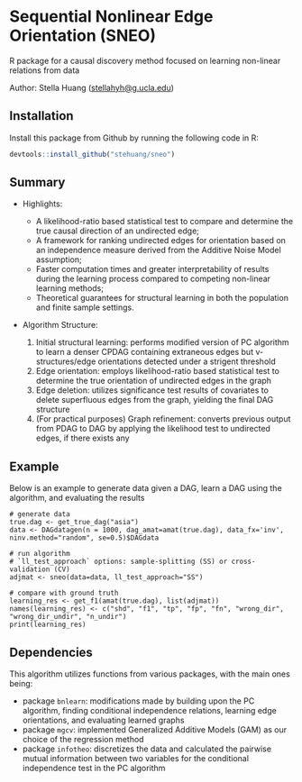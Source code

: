 

# Sequential Nonlinear Edge Orientation (SNEO)

R package for a causal discovery method focused on learning non-linear relations from data

Author: Stella Huang (stellahyh@g.ucla.edu)

## Installation

Install this package from Github by running the following code in R:

```r
devtools::install_github("stehuang/sneo")
```

## Summary

- Highlights: 

	- A likelihood-ratio based statistical test to compare and determine the true causal direction of an undirected edge;
	- A framework for ranking undirected edges for orientation based on an independence measure derived from the Additive Noise Model assumption;
	- Faster computation times and greater interpretability of results during the learning process compared to competing non-linear learning methods;
	- Theoretical guarantees for structural learning in both the population and finite sample settings.


- Algorithm Structure:

	1. Initial structural learning: performs modified version of PC algorithm to learn a denser CPDAG containing extraneous edges but v-structures/edge orientations detected under a strigent threshold
	2. Edge orientation: employs likelihood-ratio based statistical test to determine the true orientation of undirected edges in the graph
	3. Edge deletion: utilizes significance test results of covariates to delete superfluous edges from the graph, yielding the final DAG structure
	4. (For practical purposes) Graph refinement: converts previous output from PDAG to DAG by applying the likelihood test to undirected edges, if there exists any


## Example

Below is an example to generate data given a DAG, learn a DAG using the algorithm, and evaluating the results

```{r}
# generate data
true.dag <- get_true_dag("asia")
data <- DAGdatagen(n = 1000, dag_amat=amat(true.dag), data_fx='inv', ninv.method="random", se=0.5)$DAGdata

# run algorithm
# `ll_test_approach` options: sample-splitting (SS) or cross-validation (CV)
adjmat <- sneo(data=data, ll_test_approach="SS")

# compare with ground truth
learning_res <- get_f1(amat(true.dag), list(adjmat))
names(learning_res) <- c("shd", "f1", "tp", "fp", "fn", "wrong_dir", "wrong_dir_undir", "n_undir")
print(learning_res)
```

## Dependencies

This algorithm utilizes functions from various packages, with the main ones being:

- package `bnlearn`: modifications made by building upon the PC algorithm, finding conditional independence relations, learning edge orientations, and evaluating learned graphs
- package `mgcv`: implemented Generalized Additive Models (GAM) as our choice of the regression method
- package `infotheo`: discretizes the data and calculated the pairwise mutual information between two variables for the conditional independence test in the PC algorithm








